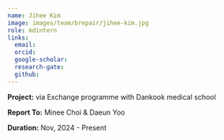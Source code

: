 ```yaml
---
name: Jihee Kim
image: images/team/brepair/jihee-kim.jpg
role: mdintern
links:
  email:
  orcid:
  google-scholar:
  research-gate:
  github:
---
```


<strong>Project:</strong> via Exchange programme with Dankook medical school <br>

<strong>Report To:</strong> Minee Choi & Daeun Yoo <br>

<strong>Duration:</strong> Nov, 2024 - Present
